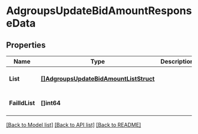# AdgroupsUpdateBidAmountResponseData

## Properties
Name | Type | Description | Notes
------------ | ------------- | ------------- | -------------
**List** | [**[]AdgroupsUpdateBidAmountListStruct**](AdgroupsUpdateBidAmountListStruct.md) |  | [optional] [default to null]
**FailIdList** | **[]int64** |  | [optional] [default to null]

[[Back to Model list]](../README.md#documentation-for-models) [[Back to API list]](../README.md#documentation-for-api-endpoints) [[Back to README]](../README.md)


